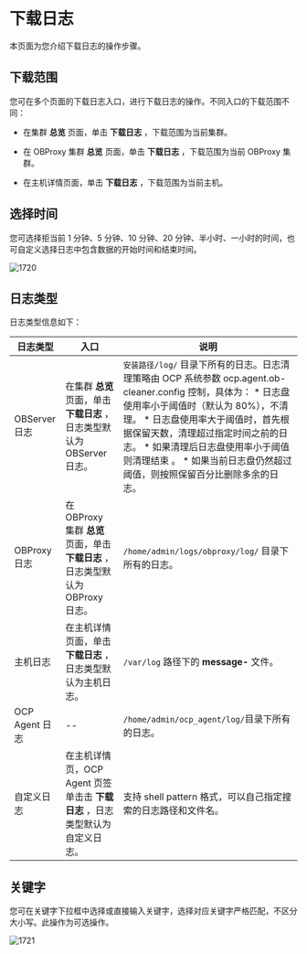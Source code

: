 下载日志 
=========================

本页面为您介绍下载日志的操作步骤。

下载范围 
-------------------------

您可在多个页面的下载日志入口，进行下载日志的操作。不同入口的下载范围不同：

* 在集群 **总览** 页面，单击 **下载日志** ，下载范围为当前集群。

  

* 在 OBProxy 集群 **总览** 页面，单击 **下载日志** ，下载范围为当前 OBProxy 集群。

  

* 在主机详情页面，单击 **下载日志** ，下载范围为当前主机。

  




选择时间 
-------------------------

您可选择拒当前 1 分钟、5 分钟、10 分钟、20 分钟、半小时、一小时的时间，也可自定义选择日志中包含数据的开始时间和结束时间。

![1720](https://help-static-aliyun-doc.aliyuncs.com/assets/img/zh-CN/6685987361/p358640.png)

日志类型 
-------------------------

日志类型信息如下：


|     日志类型     |                           入口                            |                                                                                                                                                                                                          说明                                                                                                                                                                                                           |
|--------------|---------------------------------------------------------|-----------------------------------------------------------------------------------------------------------------------------------------------------------------------------------------------------------------------------------------------------------------------------------------------------------------------------------------------------------------------------------------------------------------------|
| OBServer 日志  | 在集群 **总览** 页面，单击 **下载日志** ，日志类型默认为 OBServer 日志。         | `安装路径/log/` 目录下所有的日志。日志清理策略由 OCP 系统参数 ocp.agent.ob-cleaner.config 控制，具体为： * 日志盘使用率小于阈值时（默认为 80%），不清理。   * 日志盘使用率大于阈值时，首先根据保留天数，清理超过指定时间之前的日志。 * 如果清理后日志盘使用率小于阈值则清理结束 。   * 如果当前日志盘仍然超过阈值，则按照保留百分比删除多余的日志。      |
| OBProxy 日志   | 在 OBProxy 集群 **总览** 页面，单击 **下载日志** ，日志类型默认为 OBProxy 日志。 | `/home/admin/logs/obproxy/log/` 目录下所有的日志。                                                                                                                                                                                                                                                                                                                                                                             |
| 主机日志         | 在主机详情页面，单击 **下载日志** ，日志类型默认为主机日志。                       | `/var/log` 路径下的 **message-** 文件。                                                                                                                                                                                                                                                                                                                                                                                      |
| OCP Agent 日志 | --                                                      | `/home/admin/ocp_agent/log/`目录下所有的日志。                                                                                                                                                                                                                                                                                                                                                                                 |
| 自定义日志        | 在主机详情页，OCP Agent 页签单击击 **下载日志** ，日志类型默认为自定义日志。          | 支持 shell pattern 格式，可以自己指定搜索的日志路径和文件名。                                                                                                                                                                                                                                                                                                                                                                                |



关键字 
------------------------

您可在关键字下拉框中选择或直接输入关键字，选择对应关键字严格匹配，不区分大小写。此操作为可选操作。

![1721](https://help-static-aliyun-doc.aliyuncs.com/assets/img/zh-CN/6685987361/p358643.png)
